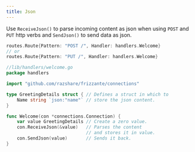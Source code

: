 ```yaml
---
title: Json
---
```


Use `ReceiveJson()` to parse incoming content as json when using `POST` and `PUT` http verbs and `SendJson()` to send data as json.

```go
routes.Route{Pattern: "POST /", Handler: handlers.Welcome}
// or
routes.Route{Pattern: "PUT /", Handler: handlers.Welcome}
```

```go
//lib/handlers/welcome.go
package handlers

import "github.com/razshare/frizzante/connections"

type GreetingDetails struct { // Defines a struct in which to 
    Name string `json:"name"` // store the json content.
}

func Welcome(con *connections.Connection) {
    var value GreetingDetails // Create a zero value.
    con.ReceiveJson(&value)   // Parses the content 
                              // and stores it in value.
    con.SendJson(value)       // Sends it back.
}
```